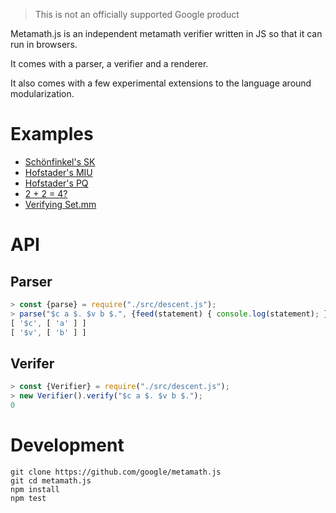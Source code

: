 > This is not an officially supported Google product

Metamath.js is an independent metamath verifier written in JS so that it can run in browsers.

It comes with a parser, a verifier and a renderer.

It also comes with a few experimental extensions to the language around modularization.

# Examples

- [Schönfinkel's SK](https://code.sgo.to/2023/03/23/sk.html)
- [Hofstader's MIU](https://code.sgo.to/2022/04/12/hofstadter-miu.html)
- [Hofstader's PQ](https://code.sgo.to/2022/04/13/hofstadter-pq.html)
- [2 + 2 = 4?](https://code.sgo.to/2022/11/26/2p2e4.html)
- [Verifying Set.mm](https://code.sgo.to/2022/11/26/set.mm.html)

# API

## Parser

```js
> const {parse} = require("./src/descent.js");
> parse("$c a $. $v b $.", {feed(statement) { console.log(statement); }})
[ '$c', [ 'a' ] ]
[ '$v', [ 'b' ] ]
```

## Verifer

```js
> const {Verifier} = require("./src/descent.js");
> new Verifier().verify("$c a $. $v b $.");
0
```

# Development

```
git clone https://github.com/google/metamath.js
git cd metamath.js
npm install
npm test
```


